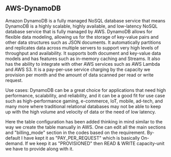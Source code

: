## AWS-DynamoDB
Amazon DynamoDB is a fully managed NoSQL database service that means DynamoDB is a highly scalable, highly available, and low-latency NoSQL database service that is fully managed by AWS. DynamoDB allows for flexible data modeling, allowing us for the storage of key-value pairs and other data structures such as JSON documents. It automatically partitions and replicates data across multiple servers to support very high levels of throughput and availability. It supports both document and key-value data models and has features such as in-memory caching and Streams. It also has the ability to integrate with other AWS services such as AWS Lambda and AWS S3. It is a pay-per-use service charging by the capacity we provision per month and the amount of data scanned per read or write request.

Use cases: DynamoDB can be a great choice for applications that need high performance, scalability, and reliability, and it can be a good fit for use case such as high-performance gaming, e-commerce, IoT, mobile, ad-tech, and many more where traditional relational databases may not be able to keep up with the high volume and velocity of data or the need of low latency.

Here the table configuration has been added thinking in mind similar to the way we create the table manually in AWS.
One can edit all the main sections and "billing_mode" section in the codes based on the requirement. By-default I have kept it as "PAY_PER_REQUEST" which is basically On-demand. If we keep it as "PROVISIONED" then READ & WRITE capacity-unit we have to provide along with it.
